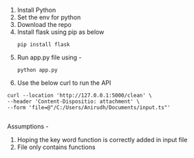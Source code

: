 

1. Install Python 
2. Set the env  for python
3. Download the repo
4. Install flask using pip as below
    ```
    pip install flask
    ```
5. Run app.py file using - 
    ```
    python app.py
    ```
6. Use the below curl to run the API
```
curl --location 'http://127.0.0.1:5000/clean' \
--header 'Content-Dispositio: attachment' \
--form 'file=@"/C:/Users/Anirudh/Documents/input.ts"'


```



Assumptions -

1. Hoping the key word function is correctly added in input file 
2. File only contains functions 
